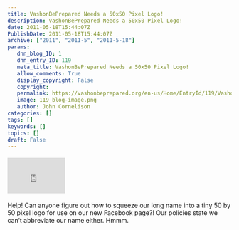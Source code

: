 ```yaml
---
title: VashonBePrepared Needs a 50x50 Pixel Logo!
description: VashonBePrepared Needs a 50x50 Pixel Logo!
date: 2011-05-18T15:44:07Z
PublishDate: 2011-05-18T15:44:07Z
archive: ["2011", "2011-5", "2011-5-18"]
params:
   dnn_blog_ID: 1
   dnn_entry_ID: 119
   meta_title: VashonBePrepared Needs a 50x50 Pixel Logo!
   allow_comments: True
   display_copyright: False
   copyright: 
   permalink: https://vashonbeprepared.org/en-us/Home/EntryId/119/VashonBePrepared-Needs-a-50x50-Pixel-Logo
   image: 119_blog-image.png
   author: John Cornelison
categories: []
tags: []
keywords: []
topics: []
draft: False
---
```


<div class="wlWriterHeaderFooter" style="float:none; margin:0px; padding:4px 0px 4px 0px;"><iframe src="http://www.facebook.com/widgets/like.php?href=http://vashoneoc.org/Blogs/VashonPreparedness/tabid/164/EntryId/119/VashonBePrepared-Needs-a-50x50-Pixel-Logo.aspx" scrolling="no" frameborder="0" style="border:none; width:130px; height:80px"></iframe></div><p><img style="display: inline; float: right" alt="" align="right" src="http://profile.ak.fbcdn.net/hprofile-ak-snc4/203614_206965009328207_2112721_q.jpg" />Help! Can anyone figure out how to squeeze our long name into a tiny 50 by 50 pixel logo for use on our new Facebook page?! Our policies state we can’t abbreviate our name either. Hmmm.</p>

